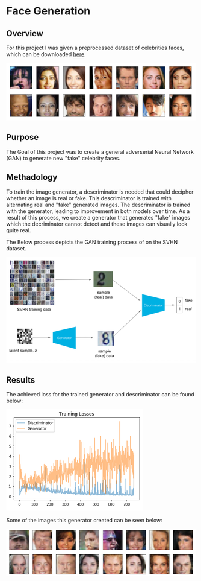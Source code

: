 # Face Generation

## Overview 
For this project I was given a preprocessed dataset of celebrities faces, which can be downloaded [here]("https://s3.amazonaws.com/video.udacity-data.com/topher/2018/November/5be7eb6f_processed-celeba-small/processed-celeba-small.zip").

![](images/image1.png)

## Purpose
The Goal of this project was to create a general adverserial Neural Network (GAN) to generate new "fake" celebrity faces.

## Methadology
To train the image generator, a descriminator is needed that could decipher whether an image is real or fake. This descriminator is trained with alternating real and "fake" generated images. The descriminator is trained with the generator, leading to improvement in both models over time. As a result of this process, we create a generator that generates "fake" images which the decriminator cannot detect and these images can visually look quite real.

The Below process depicts the GAN training process of on the SVHN dataset.

![](images/image2.png)

## Results 
The achieved loss for the trained generator and descriminator can be found below:

![](images/image3.png)

Some of the images this generator created can be seen below:

![](images/image4.png)